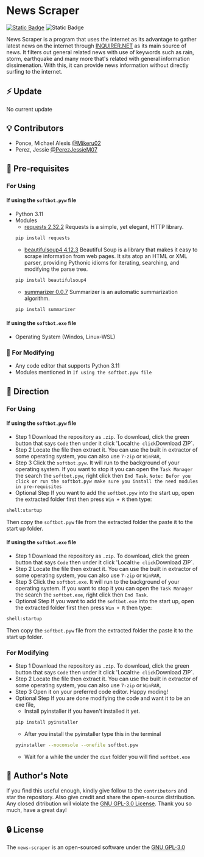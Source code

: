 # News Scraper

[![Static Badge](https://img.shields.io/badge/Licence-GNU%20GPL%203.0-blue)](https://opensource.org/license/gpl-3-0)
![Static Badge](https://img.shields.io/badge/Platform-Linux%20Windows-white)

News Scraper is a program that uses the internet as its advantage to gather latest news on the internet through
[INQUIRER.NET](https://newsinfo.inquirer.net/) as its main source of news. It filters out general related news with
use of keywords such as rain, storm, earthquake and many more that's related with general information dissimenation.
With this, it can provide news information without directly surfing to the internet.

## :zap: Update
No current update

## :bulb: Contributors
* Ponce, Michael Alexis [@Mikeru02](https://github.com/Mikeru02)
* Perez, Jessie [@PerezJessieM07](https://github.com/PerezJessieM07)

## :pencil: Pre-requisites
### For Using
#### If using the `softbot.pyw` file
* Python 3.11
* Modules 
    * [requests 2.32.2](https://pypi.org/project/requests/)
    Requests is a simple, yet elegant, HTTP library.
    ```bash
    pip install requests
    ```
    * [beautifulsoup4 4.12.3](https://pypi.org/project/beautifulsoup4/)
    Beautiful Soup is a library that makes it easy to scrape information from web pages. It sits atop an HTML or XML parser, providing Pythonic idioms for iterating, searching, and modifying the parse tree.
    ```bash
    pip install beautifulsoup4
    ```
    * [summarizer 0.0.7](https://pypi.org/project/summarizer/)
    Summarizer is an automatic summarization algorithm.
    ```bash
    pip install summarizer
    ```
#### If using the `softbot.exe` file
* Operating System (Windos, Linux-WSL)

### :construction: For Modifying
* Any code editor that supports Python 3.11
* Modules mentioned in `If using the softbot.pyw file`

## :rocket: Direction
### For Using
#### If using the `softbot.pyw` file
* Step 1
Download the repository as `.zip`. To download, click the green button that says `Code` then
under it click 'Local` the click `Download ZIP`.
* Step 2
Locate the file then extract it. You can use the built in extractor of some operating system, you can
also use `7-zip` or `WinRAR`,
* Step 3
Click the `softbot.pyw`. It will run to the background of your operating system. If you want to stop it
you can open the `Task Manager` the search the `softbot.pyw`, right click then `End Task`.
`Note: Befor you click or run the softbot.pyw make sure you install the need modules in pre-requisites`
* Optional Step
If you want to add the `softbot.pyw` into the start up, open the extracted folder first then
press `Win + R` then type:
```bash
shell:startup
```
Then copy the `softbot.pyw` file from the extracted folder the paste it to the start up folder.

#### If using the `softbot.exe` file
* Step 1
Download the repository as `.zip`. To download, click the green button that says `Code` then
under it click 'Local` the click `Download ZIP`.
* Step 2
Locate the file then extract it. You can use the built in extractor of some operating system, you can
also use `7-zip` or `WinRAR`,
* Step 3
Click the `softbot.exe`. It will run to the background of your operating system. If you want to stop it
you can open the `Task Manager` the search the `softbot.exe`, right click then `End Task`.
* Optional Step
If you want to add the `softbot.exe` into the start up, open the extracted folder first then
press `Win + R` then type:
```bash
shell:startup
```
Then copy the `softbot.pyw` file from the extracted folder the paste it to the start up folder.

### For Modifying
* Step 1
Download the repository as `.zip`. To download, click the green button that says `Code` then
under it click 'Local` the click `Download ZIP`.
* Step 2
Locate the file then extract it. You can use the built in extractor of some operating system, you can
also use `7-zip` or `WinRAR`,
* Step 3
Open it on your preferred code editor. Happy moding!
* Optional Step
If you are done modifying the code and want it to be an exe file, 
    * Install pyinstaller if you haven't installed it yet.
    ```bash
    pip install pyinstaller
    ```
    * After you install the pyinstaller type this in the terminal
    ```bash
    pyinstaller --noconsole --onefile softbot.pyw
    ```
    * Wait for a while the under the `dist` folder you will find `softbot.exe`

## :sparkling_heart: Author's Note
If you find this useful enough, kindly give follow to the `contributors` and star the repository. Also
give credit and share the open-source distribution. Any closed ditribution will violate the [GNU GPL-3.0 License](https://opensource.org/license/gpl-3-0). Thank you so much, have a great day!

## :lock: License
The `news-scraper` is an open-sourced software under the [GNU GPL-3.0](https://opensource.org/license/gpl-3-0)

